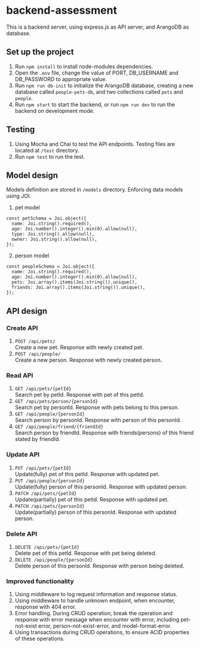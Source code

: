 # backend-assessment
This is a backend server, using express.js as API server, and ArangoDB as database.
## Set up the project
1. Run `npm install` to install node-modules dependencies.
2. Open the `.env` file, change the value of PORT, DB_USERNAME and DB_PASSWORD to appropriate value.
3. Run `npm run db-init` to initialize the ArangoDB database, creating a new database called `people-pets-db`, and two collections called `pets` and `people`.
4. Run `npm start` to start the backend, or run `npm run dev` to run the backend on development mode.

## Testing
1. Using Mocha and Chai to test the API endpoints. Testing files are located at `/test` directory.
2. Run `npm test` to run the test.

## Model design
Models definition are stored in `/models` directory.
Enforcing data models using JOI.
1. pet model
```
const petSchema = Joi.object({
  name: Joi.string().required(),
  age: Joi.number().integer().min(0).allow(null),
  type: Joi.string().allow(null),
  owner: Joi.string().allow(null),
});
```
2. person model
```
const peopleSchema = Joi.object({
  name: Joi.string().required(),
  age: Joi.number().integer().min(0).allow(null),
  pets: Joi.array().items(Joi.string()).unique(),
  friends: Joi.array().items(Joi.string()).unique(),
});
```

## API design

### Create API
1. `POST /api/pets/`\
Create a new pet. Response with newly created pet.
2. `POST /api/people/`\
Create a new person. Response with newly created person.

### Read API
1. `GET /api/pets/{petId}`\
Search pet by petId. Response with pet of this petId.
2. `GET /api/pets/person/{personId}`\
Search pet by personId. Response with pets belong to this person.
3. `GET /api/people/{personId}`\
Search person by personId. Response with person of this personId.
4. `GET /api/people/friend/{friendId}`\
Search person by friendId. Response with friends(persons) of this friend stated by friendId.

### Update API
1. `PUT /api/pets/{petId}`\
Update(fully) pet of this petId. Response with updated pet.
2. `PUT /api/people/{personId}`\
Update(fully) person of this personId. Response with updated person.
3. `PATCH /api/pets/{petId}`\
Update(partially) pet of this petId. Response with updated pet.
4. `PATCH /api/pets/{personId}`\
Update(partially) person of this personId. Response with updated person.

### Delete API
1. `DELETE /api/pets/{petId}`\
Delete pet of this petId. Response with pet being deleted.
2. `DELETE /api/people/{personId}`\
Delete person of this personId. Response with person being deleted.

### Improved functionality
1. Using middleware to log request information and response status.
2. Using middleware to handle unknown endpoint, when encounter, response with 404 error.
3. Error handling. During CRUD operation, break the operation and response with error message when encounter with error, including pet-not-exist error, person-not-exist-error, and model-format-error.
4. Using transactions during CRUD operations, to ensure ACID properties of these operations.

